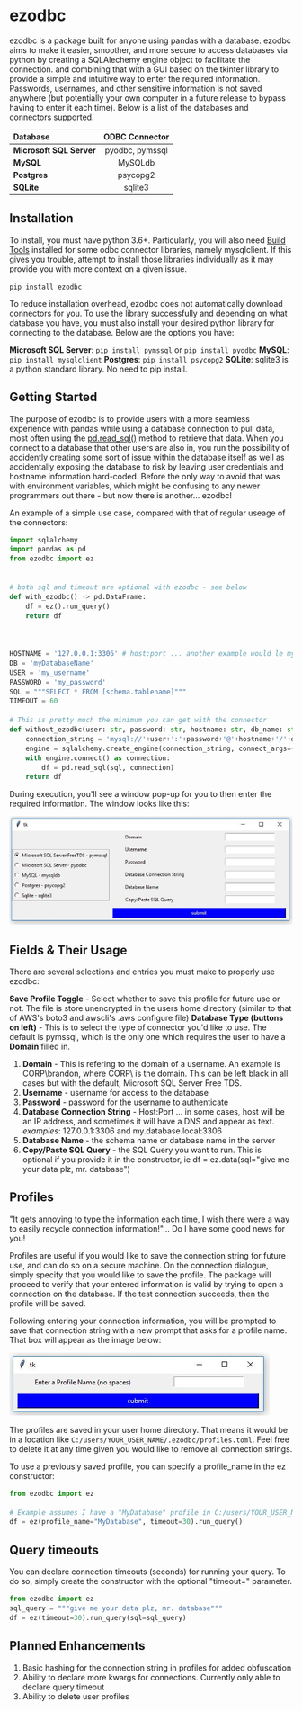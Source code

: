 # ezodbc

ezodbc is a package built for anyone using pandas with a database. ezodbc aims to make it easier, smoother, and more secure to access databases via python by creating a SQLAlechemy engine object to facilitate the connection. and combining that with a GUI based on the tkinter library to provide a simple and intuitive way to enter the required information. Passwords, usernames, and other sensitive information is not saved anywhere (but potentially your own computer in a future release to bypass having to enter it each time). Below is a list of the databases and connectors supported.


| Database                   |  ODBC Connector  | 
|:---------------------------|:----------------:|
| **Microsoft SQL Server**   | pyodbc, pymssql  |
| **MySQL**                  | MySQLdb          |
| **Postgres**               | psycopg2         |
| **SQLite**                 | sqlite3          |


## Installation

To install, you must have python 3.6+. Particularly, you will also need [Build Tools](https://www.microsoft.com/en-us/download/details.aspx?id=58317) installed for some odbc connector libraries, namely mysqlclient. If this gives you trouble, attempt to install those libraries individually as it may provide you with more context on a given issue.

`pip install ezodbc`

To reduce installation overhead, ezodbc does not automatically download connectors for you. To use the library successfully and depending on what database you have, you must also install your desired python library for connecting to the database. Below are the options you have:

__Microsoft SQL Server__: `pip install pymssql` or `pip install pyodbc`
__MySQL__: `pip install mysqlclient` 
__Postgres__: `pip install psycopg2`
__SQLite__: sqlite3 is a python standard library. No need to pip install.


## Getting Started

The purpose of ezodbc is to provide users with a more seamless experience with pandas while using a database connection to pull data, most often using the [pd.read_sql()](https://pandas.pydata.org/pandas-docs/stable/reference/api/pandas.read_sql.html) method to retrieve that data. When you connect to a database that other users are also in, you run the possibility of accidently creating some sort of issue within the database itself as well as accidentally exposing the database to risk by leaving user credentials and hostname information hard-coded. Before the only way to avoid that was with environment variables, which might be confusing to any newer programmers out there - but now there is another... ezodbc!

An example of a simple use case, compared with that of regular useage of the connectors:
```python
import sqlalchemy
import pandas as pd
from ezodbc import ez


# both sql and timeout are optional with ezodbc - see below
def with_ezodbc() -> pd.DataFrame:
    df = ez().run_query()
    return df



HOSTNAME = '127.0.0.1:3306' # host:port ... another example would le my.database.local:3306 if there is a DNS
DB = 'myDatabaseName'
USER = 'my_username'
PASSWORD = 'my_password'
SQL = """SELECT * FROM [schema.tablename]"""
TIMEOUT = 60

# This is pretty much the minimum you can get with the connector
def without_ezodbc(user: str, password: str, hostname: str, db_name: str, sql: str, timeout: int = 30) -> pd.DataFrame:
    connection_string = 'mysql://'+user+':'+password+'@'+hostname+'/'+db_name
    engine = sqlalchemy.create_engine(connection_string, connect_args={'connect_timeout': 30}})
    with engine.connect() as connection:
        df = pd.read_sql(sql, connection)
    return df

```

During execution, you'll see a window pop-up for you to then enter the required information. The window looks like this:


![pop-up](https://github.com/Brontomerus/ezodbc/blob/master/imgs/popup.JPG)



## Fields & Their Usage

There are several selections and entries you must make to properly use ezodbc:

__Save Profile Toggle__ - Select whether to save this profile for future use or not. The file is store unencrypted in the users home directory (similar to that of AWS's boto3 and awscli's .aws configure file)
__Database Type (buttons on left)__ - This is to select the type of connector you'd like to use. The default is pymssql, which is the only one which requires the user to have a __Domain__ filled in.

1. __Domain__ - This is refering to the domain of a username. An example is CORP\brandon, where CORP\ is the domain. This can be left black in all cases but with the default, Microsoft SQL Server Free TDS.
2. __Username__ - username for access to the database
3. __Password__ - password for the username to authenticate
4. __Database Connection String__ - Host:Port ... in some cases, host will be an IP address, and sometimes it will have a DNS and appear as text. _examples_: 127.0.0.1:3306 and my.database.local:3306
5. __Database Name__ - the schema name or database name in the server 
6. __Copy/Paste SQL Query__ - the SQL Query you want to run. This is optional if you provide it in the constructor, ie df = ez.data(sql="give me your data plz, mr. database")





## Profiles

"It gets annoying to type the information each time, I wish there were a way to easily recycle connection information!"... Do I have some good news for you!

Profiles are useful if you would like to save the connection string for future use, and can do so on a secure machine. On the connection dialogue, simply specify that you would like to save the profile. The package will proceed to verify that your entered information is valid by trying to open a connection on the database. If the test connection succeeds, then the profile will be saved.

Following entering your connection information, you will be prompted to save that connection string with a new prompt that asks for a profile name. That box will appear as the image below:

![pop-up](https://github.com/Brontomerus/ezodbc/blob/master/imgs/save_profile.JPG)

The profiles are saved in your user home directory. That means it would be in a location like `C:/users/YOUR_USER_NAME/.ezodbc/profiles.toml`. Feel free to delete it at any time given you would like to remove all connection strings.

To use a previously saved profile, you can specify a profile_name in the ez constructor:

```python
from ezodbc import ez

# Example assumes I have a "MyDatabase" profile in C:/users/YOUR_USER_NAME/.ezodbc/profiles.toml
df = ez(profile_name="MyDatabase", timeout=30).run_query()

```




## Query timeouts

You can declare connection timeouts (seconds) for running your query. To do so, simply create the constructor with the optional "timeout=" parameter.

```python
from ezodbc import ez
sql_query = """give me your data plz, mr. database"""
df = ez(timeout=30).run_query(sql=sql_query)
```


## Planned Enhancements

1. Basic hashing for the connection string in profiles for added obfuscation
2. Ability to declare more kwargs for connections. Currently only able to declare query timeout
3. Ability to delete user profiles

